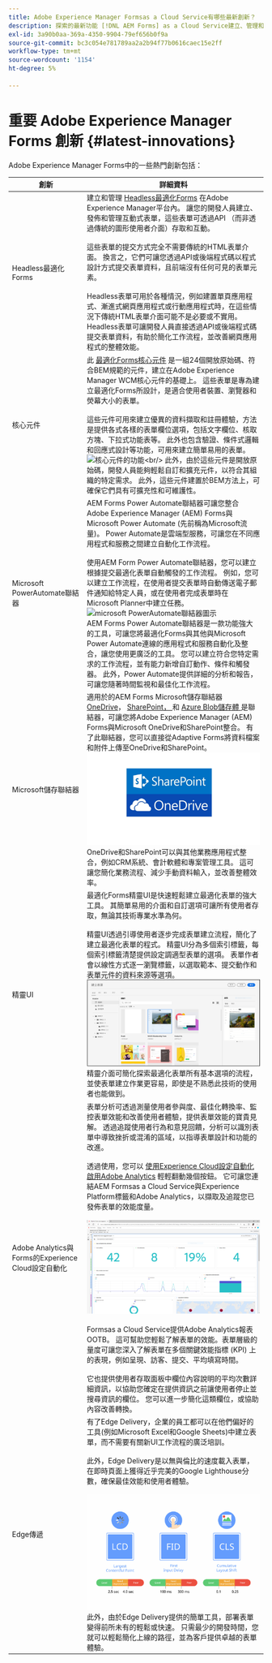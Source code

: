 ```yaml
---
title: Adobe Experience Manager Formsas a Cloud Service有哪些最新創新？
description: 探索的最新功能 [!DNL AEM Forms] as a Cloud Service建立、管理和發佈企業級表單與業務流程。
exl-id: 3a90b0aa-369a-4350-9904-79ef656b0f9a
source-git-commit: bc3c054e781789aa2a2b94f77b0616caec15e2ff
workflow-type: tm+mt
source-wordcount: '1154'
ht-degree: 5%

---
```


<!-- # Introduction to [!DNL AEM Forms] as a Cloud Service {#overview}

Adobe Experience Manager Forms as a Cloud Service offers a cloud-native, Platform as a Service (PaaS) solution for businesses to create, manage, publish, and update complex digital forms while integrating submitted data with back-end processes, business rules, and saving data in an external data store. The service is always current, always available, and always learning.

You can use the service to create and rollout  interactive and engaging digital forms. For example, an organization is looking to digitize their customer enrollment journey. They have multiple data sources with existing customer data, they are looking to pre-populate forms, add e-sign their forms, and archive filled forms as PDF files. Besides, the organization has multiple print forms (PDF forms), they are also looking to convert their print forms to digital forms.

The organization can use [!DNL AEM Forms] as a Cloud Service to create digital forms, connect forms to existing data sources, integrate forms with [!DNL Adobe Sign] to add e-signatures to forms, and generate Document of Record (DoR) to archive filled forms as PDF files. The organization can also use the service to convert their existing PDF forms to digital forms. 

An organization can sign up for [!DNL AEM Forms] as a Cloud Service and start using all these features without waiting to buy and set up a local infrastructure. The service also frees the organizations from the cycle of upgrades as it is always up to date and always offers the latest feature.  -->


# 重要 Adobe Experience Manager Forms 創新 {#latest-innovations}

Adobe Experience Manager Forms中的一些熱門創新包括：

| 創新 | 詳細資料 |
|---|---|
| Headless最適化Forms | 建立和管理 [Headless最適化Forms](https://experienceleague.adobe.com/docs/experience-manager-headless-adaptive-forms/using/overview.html) 在Adobe Experience Manager平台內。 讓您的開發人員建立、發佈和管理互動式表單，這些表單可透過API （而非透過傳統的圖形使用者介面）存取和互動。 <br/> <br/> 這些表單的提交方式完全不需要傳統的HTML表單介面。 換言之，它們可讓您透過API或後端程式碼以程式設計方式提交表單資料，且前端沒有任何可見的表單元素。 <br/> <!-- ![Headless adaptive form working](https://experienceleagueadobe.com/docs/experience-manager-headless-adaptive-forms/assets/how-headless-adaprive-forms-work.png?) --><br/> Headless表單可用於各種情況，例如建置單頁應用程式、漸進式網頁應用程式或行動應用程式時，在這些情況下傳統HTML表單介面可能不是必要或不實用。 Headless表單可讓開發人員直接透過API或後端程式碼提交表單資料，有助於簡化工作流程，並改善網頁應用程式的整體效能。 |
| 核心元件 | 此 [最適化Forms核心元件](https://experienceleague.adobe.com/docs/experience-manager-core-components/using/adaptive-forms/introduction.html#features) 是一組24個開放原始碼、符合BEM規範的元件，建立在Adobe Experience Manager WCM核心元件的基礎上。 這些表單是專為建立最適化Forms所設計，是適合使用者裝置、瀏覽器和熒幕大小的表單。 <br/> <br/> 這些元件可用來建立優異的資料擷取和註冊體驗，方法是提供各式各樣的表單欄位選項，包括文字欄位、核取方塊、下拉式功能表等。 此外也包含驗證、條件式邏輯和回應式設計等功能，可用來建立簡單易用的表單。 <br/> ![核心元件的功能](https://experienceleague.adobe.com/docs/experience-manager-cloud-service/assets/sample-core-components-based-adaptive-form.png?)<br/>  此外，由於這些元件是開放原始碼，開發人員能夠輕鬆自訂和擴充元件，以符合其組織的特定需求。 此外，這些元件建置於BEM方法上，可確保它們具有可擴充性和可維護性。 |
| Microsoft PowerAutomate聯結器 | AEM Forms Power Automate聯結器可讓您整合Adobe Experience Manager (AEM) Forms與Microsoft Power Automate (先前稱為Microsoft流量)。 Power Automate是雲端型服務，可讓您在不同應用程式和服務之間建立自動化工作流程。  <br/> <br/> 使用AEM Form Power Automate聯結器，您可以建立根據提交最適化表單自動觸發的工作流程。 例如，您可以建立工作流程，在使用者提交表單時自動傳送電子郵件通知給特定人員，或在使用者完成表單時在Microsoft Planner中建立任務。  <br/> ![microsoft PowerAutomate聯結器圖示](https://powerusers.microsoft.com/t5/image/serverpage/image-id/182924i17C4BEA1C045D731/image-size/large/is-moderation-mode/true?v=1.0&amp;px=999) <br/> AEM Forms Power Automate聯結器是一款功能強大的工具，可讓您將最適化Forms與其他與Microsoft Power Automate連線的應用程式和服務自動化及整合，讓您使用更廣泛的工具。 您可以建立符合您特定需求的工作流程，並有能力新增自訂動作、條件和觸發器。 此外，Power Automate提供詳細的分析和報告，可讓您隨著時間監視和最佳化工作流程。 |
| Microsoft儲存聯結器 | 適用於的AEM Forms Microsoft儲存聯結器 <a href="https://experienceleague.adobe.com/docs/experience-manager-cloud-service/content/forms/adaptive-forms-authoring/authoring-adaptive-forms-foundation-components/configure-submit-actions-and-metadata-submission/configuring-submit-actions.html#submit-to-sharedrive">OneDrive</a>， <a href="https://experienceleague.adobe.com/docs/experience-manager-cloud-service/content/forms/adaptive-forms-authoring/authoring-adaptive-forms-foundation-components/configure-submit-actions-and-metadata-submission/configuring-submit-actions.html?#submit-to-sharedrive"> SharePoint， </a> 和 <a href="https://experienceleague.adobe.com/docs/experience-manager-cloud-service/content/forms/adaptive-forms-authoring/authoring-adaptive-forms-foundation-components/configure-submit-actions-and-metadata-submission/configuring-submit-actions.html?#submit-to-azure-blob-storage"> Azure Blob儲存體 </a> 是聯結器，可讓您將Adobe Experience Manager (AEM) Forms與Microsoft OneDrive和SharePoint整合。 有了此聯結器，您可以直接從Adaptive Forms將資料檔案和附件上傳至OneDrive和SharePoint。 <br/> ![microsoft onedrive和sharepoint圖示](/help/forms/assets/onedrive-and-sharepoint.jpg) <br/>OneDrive和SharePoint可以與其他業務應用程式整合，例如CRM系統、會計軟體和專案管理工具。 這可讓您簡化業務流程、減少手動資料輸入，並改善整體效率。 |
| 精靈UI | 最適化Forms精靈UI是快速輕鬆建立最適化表單的強大工具。 其簡單易用的介面和自訂選項可讓所有使用者存取，無論其技術專業水準為何。 <br/> <br/> 精靈UI透過引導使用者逐步完成表單建立流程，簡化了建立最適化表單的程式。 精靈UI分為多個索引標籤，每個索引標籤清楚提供設定調適型表單的選項。 表單作者會以線性方式逐一瀏覽標籤，以選取範本、提交動作和表單元件的資料來源等選項。 <br/> ![表單建立精靈的影像](/help/release-notes/assets/wizard.png) <br/>精靈介面可簡化探索最適化表單所有基本選項的流程，並使表單建立作業更容易，即使是不熟悉此技術的使用者也能做到。 |
| Adobe Analytics與Forms的Experience Cloud設定自動化 | 表單分析可透過測量使用者參與度、最佳化轉換率、監控表單效能和改善使用者體驗，提供表單效能的寶貴見解。  透過追蹤使用者行為和意見回饋，分析可以識別表單中導致挫折或混淆的區域，以指導表單設計和功能的改進。 <br/> <br/> 透過使用，您可以 [使用Experience Cloud設定自動化啟用Adobe Analytics](https://experienceleague.adobe.com/docs/experience-manager-cloud-service/content/forms/integrate/services/enable-adobe-analytics-adaptive-form-using-experience-cloud-setup-automation.html) 輕輕翻動幾個按鈕。 它可讓您連結AEM Formsas a Cloud Service與Experience Platform標籤和Adobe Analytics，以擷取及追蹤您已發佈表單的效能度量。 <br/> <br/> ![最適化表單使用者參與adobe analytics報告](/help/forms/assets/forms-analytics-report.png) <br/><br/> Formsas a Cloud Service提供Adobe Analytics報表OOTB。 這可幫助您輕鬆了解表單的效能。表單層級的量度可讓您深入了解表單在多個關鍵效能指標 (KPI) 上的表現，例如呈現、訪客、提交、平均填寫時間。<br/> <br/> 它也提供使用者存取面板中欄位內容說明的平均次數詳細資訊，以協助您確定在提供資訊之前讓使用者停止並搜尋資訊的欄位。 您可以進一步簡化這類欄位，或協助內容改善轉換。 |
| Edge傳遞 | 有了Edge Delivery，企業的員工都可以在他們偏好的工具(例如Microsoft Excel和Google Sheets)中建立表單，而不需要有關新UI工作流程的廣泛培訓。 <br/> <br/> 此外，Edge Delivery是以無與倫比的速度載入表單，在即時頁面上獲得近乎完美的Google Lighthouse分數，確保最佳效能和使用者體驗。<br/> <br/> ![建立表單的新一代可組合性工具](/help/forms/assets/web-vitals.jpeg) 此外，由於Edge Delivery提供的簡單工具，部署表單變得前所未有的輕鬆或快速。 只需最少的開發時間，您就可以輕鬆簡化上線的路徑，並為客戶提供卓越的表單體驗。 |
